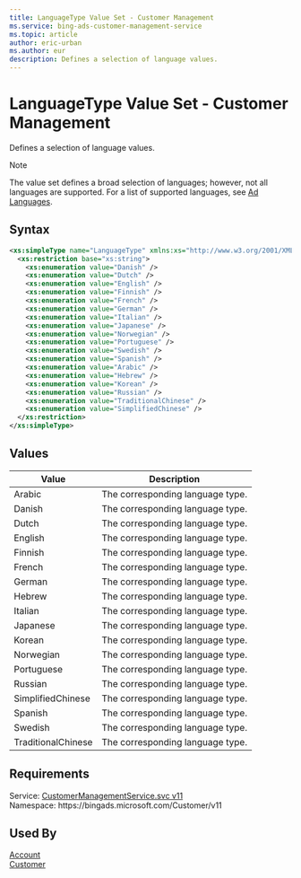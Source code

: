 ```yaml
---
title: LanguageType Value Set - Customer Management
ms.service: bing-ads-customer-management-service
ms.topic: article
author: eric-urban
ms.author: eur
description: Defines a selection of language values.
---
```

# LanguageType Value Set - Customer Management
Defines a selection of language values.

> [!NOTE]
> The value set defines a broad selection of languages; however, not all languages are supported. For a list of supported languages, see [Ad Languages](~/guides/ad-languages.md).

## Syntax
```xml
<xs:simpleType name="LanguageType" xmlns:xs="http://www.w3.org/2001/XMLSchema">
  <xs:restriction base="xs:string">
    <xs:enumeration value="Danish" />
    <xs:enumeration value="Dutch" />
    <xs:enumeration value="English" />
    <xs:enumeration value="Finnish" />
    <xs:enumeration value="French" />
    <xs:enumeration value="German" />
    <xs:enumeration value="Italian" />
    <xs:enumeration value="Japanese" />
    <xs:enumeration value="Norwegian" />
    <xs:enumeration value="Portuguese" />
    <xs:enumeration value="Swedish" />
    <xs:enumeration value="Spanish" />
    <xs:enumeration value="Arabic" />
    <xs:enumeration value="Hebrew" />
    <xs:enumeration value="Korean" />
    <xs:enumeration value="Russian" />
    <xs:enumeration value="TraditionalChinese" />
    <xs:enumeration value="SimplifiedChinese" />
  </xs:restriction>
</xs:simpleType>
```

## <a name="values"></a>Values

|Value|Description|
|-----------|---------------|
|<a name="arabic"></a>Arabic|The corresponding language type.|
|<a name="danish"></a>Danish|The corresponding language type.|
|<a name="dutch"></a>Dutch|The corresponding language type.|
|<a name="english"></a>English|The corresponding language type.|
|<a name="finnish"></a>Finnish|The corresponding language type.|
|<a name="french"></a>French|The corresponding language type.|
|<a name="german"></a>German|The corresponding language type.|
|<a name="hebrew"></a>Hebrew|The corresponding language type.|
|<a name="italian"></a>Italian|The corresponding language type.|
|<a name="japanese"></a>Japanese|The corresponding language type.|
|<a name="korean"></a>Korean|The corresponding language type.|
|<a name="norwegian"></a>Norwegian|The corresponding language type.|
|<a name="portuguese"></a>Portuguese|The corresponding language type.|
|<a name="russian"></a>Russian|The corresponding language type.|
|<a name="simplifiedchinese"></a>SimplifiedChinese|The corresponding language type.|
|<a name="spanish"></a>Spanish|The corresponding language type.|
|<a name="swedish"></a>Swedish|The corresponding language type.|
|<a name="traditionalchinese"></a>TraditionalChinese|The corresponding language type.|

## Requirements
Service: [CustomerManagementService.svc v11](https://clientcenter.api.bingads.microsoft.com/Api/CustomerManagement/v11/CustomerManagementService.svc)  
Namespace: https\://bingads.microsoft.com/Customer/v11  

## Used By
[Account](account.md)  
[Customer](customer.md)  
